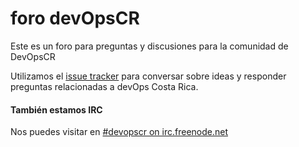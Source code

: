 # foro devOpsCR
Este es un foro para preguntas y discusiones para la comunidad de DevOpsCR 

Utilizamos el [issue tracker](https://github.com/devOpsCR/foro/issues) para conversar sobre ideas y responder preguntas relacionadas a devOps Costa Rica.


#### También estamos IRC
Nos puedes visitar en [#devopscr on irc.freenode.net](http://webchat.freenode.net/?channels=devopscr)

